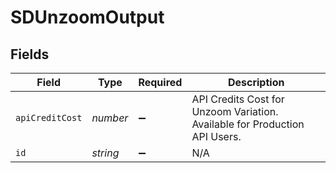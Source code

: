 # SDUnzoomOutput


## Fields

| Field                                                                      | Type                                                                       | Required                                                                   | Description                                                                |
| -------------------------------------------------------------------------- | -------------------------------------------------------------------------- | -------------------------------------------------------------------------- | -------------------------------------------------------------------------- |
| `apiCreditCost`                                                            | *number*                                                                   | :heavy_minus_sign:                                                         | API Credits Cost for Unzoom Variation. Available for Production API Users. |
| `id`                                                                       | *string*                                                                   | :heavy_minus_sign:                                                         | N/A                                                                        |